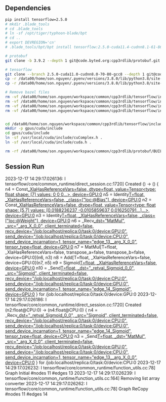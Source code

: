 ## Dependencies
```bash
pip install tensorflow=2.5.0
# mkdir .blade_tools
# cd .blade_tools
# ln -sf /opt/tiger/typhoon-blade/bpt
# cd ..
# export DEVREGION='cn'
# .blade_tools/bpt/bpt install tensorflow:2.5.0-cuda11.4-cudnn8.1-61-86: cuda:cuda_11.4.4_470.82.01_linux: cudnn:cudnn-11.2-linux-x64-v8.1.0: --platform=x86_64-clang1101 --install-directory=/data00/home/son.nguyen/workspace/common/cpp3rdlib -y

# protobuf
git clone -b 3.9.2 --depth 1 git@code.byted.org:cpp3rdlib/protobuf.git /data00/home/son.nguyen/workspace/common/cpp3rdlib/

# tensorflow
git clone --branch 2.5.0-cuda11.0-cudnn8.0-70-80-gcc8 --depth 1 git@code.byted.org:cpp3rdlib/tensorflow.git /data00/home/son.nguyen/workspace/common/cpp3rdlib/
cp -r /data00/home/son.nguyen/.pyenv/versions/3.8.0/lib/python3.8/site-packages/tensorflow/include/Eigen ~/workspace/common/cpp3rdlib/tensorflow/include/
cp -r /data00/home/son.nguyen/.pyenv/versions/3.8.0/lib/python3.8/site-packages/tensorflow/include/unsupported ~/workspace/common/cpp3rdlib/tensorflow/include/

# Remove bazel files
rm -vf /data00/home/son.nguyen/workspace/common/cpp3rdlib/tensorflow/include/third_party/eigen3/BUILD
rm -vf /data00/home/son.nguyen/workspace/common/cpp3rdlib/tensorflow/include/third_party/eigen3/LICENSE
rm -vf /data00/home/son.nguyen/workspace/common/cpp3rdlib/tensorflow/include/third_party/eigen3/workspace.bzl
rm -vf /data00/home/son.nguyen/workspace/common/cpp3rdlib/tensorflow/include/third_party/eigen3/eigen_archive.BUILD


cd /data00/home/son.nguyen/workspace/common/cpp3rdlib/tensorflow/include/third_party
mkdir -p gpus/cuda/include
cd gpus/cuda/include
ln -sf /usr/local/cuda/include/cuComplex.h .
ln -sf /usr/local/cuda/include/cuda.h .

rm -rf /data00/home/son.nguyen/workspace/common/cpp3rdlib/protobuf/BUILD
```

## Session Run
2023-12-17 14:29:17.026136: I tensorflow/core/common_runtime/direct_session.cc:1720] Created 
() -> () {
  n4 = Const[_XlaHasReferenceVars=false, dtype=float, value=Tensor<type: float shape: [7] values: 0 0 0...>, device=GPU:0]()
  n5 = Identity[T=float, _XlaHasReferenceVars=false, _class=["loc:@Bias"], device=GPU:0](n4)
  n2 = Const[_XlaHasReferenceVars=false, dtype=float, value=Tensor<type: float shape: [5,7] values: [0.0188236237 -0.0105859637 0.016250791...]...>, device=GPU:0]()
  n3 = Identity[T=float, _XlaHasReferenceVars=false, _class=["loc:@Weight"], device=GPU:0](n2)
  n6 = _Recv[_dst="MatMul", _src="_arg_X_0_0", client_terminated=false, recv_device="/job:localhost/replica:0/task:0/device:GPU:0", send_device="/job:localhost/replica:0/task:0/device:CPU:0", send_device_incarnation=1, tensor_name="edge_13__arg_X_0_0", tensor_type=float, device=GPU:0]()
  n7 = MatMul[T=float, _XlaHasReferenceVars=false, transpose_a=false, transpose_b=false, device=GPU:0](n6, n3)
  n8 = Add[T=float, _XlaHasReferenceVars=false, device=GPU:0](n7, n5)
  n9 = Sigmoid[T=float, _XlaHasReferenceVars=false, device=GPU:0](n8)
  n10 = _Send[T=float, _dst="_retval_Sigmoid_0_0", _src="Sigmoid", client_terminated=false, recv_device="/job:localhost/replica:0/task:0/device:CPU:0", send_device="/job:localhost/replica:0/task:0/device:GPU:0", send_device_incarnation=1, tensor_name="edge_14_Sigmoid", device=GPU:0](n9)
}
 for /job:localhost/replica:0/task:0/device:GPU:0
2023-12-17 14:29:17.026186: I tensorflow/core/common_runtime/direct_session.cc:1720] Created 
(n2:float@CPU:0) -> (n4:float@CPU:0) {
  n4 = _Recv[_dst="_retval_Sigmoid_0_0", _src="Sigmoid", client_terminated=false, recv_device="/job:localhost/replica:0/task:0/device:CPU:0", send_device="/job:localhost/replica:0/task:0/device:GPU:0", send_device_incarnation=1, tensor_name="edge_14_Sigmoid", tensor_type=float, device=CPU:0]()
  n3 = _Send[T=float, _dst="MatMul", _src="_arg_X_0_0", client_terminated=false, recv_device="/job:localhost/replica:0/task:0/device:GPU:0", send_device="/job:localhost/replica:0/task:0/device:CPU:0", send_device_incarnation=1, tensor_name="edge_13__arg_X_0_0", device=CPU:0](n2)
}
 for /job:localhost/replica:0/task:0/device:CPU:0
2023-12-17 14:29:17.026232: I tensorflow/core/common_runtime/function_utils.cc:78] Graph Initial #nodes 11 #edges 13
2023-12-17 14:29:17.026239: I tensorflow/core/common_runtime/function_utils.cc:164] Removing list array converter
2023-12-17 14:29:17.026262: I tensorflow/core/common_runtime/function_utils.cc:78] Graph ReCopy #nodes 11 #edges 14